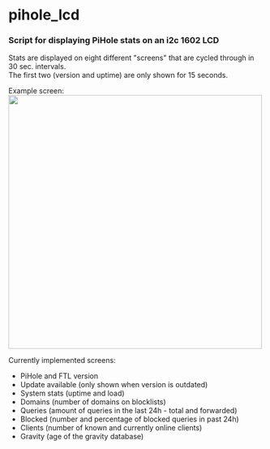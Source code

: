 # pihole_lcd
### Script for displaying PiHole stats on an i2c 1602 LCD

Stats are displayed on eight different "screens" that are cycled through in 30 sec. intervals.  
The first two (version and uptime) are only shown for 15 seconds.

Example screen:  
<img width="500" src="https://i.imgur.com/tyPwkvJ.jpg">

Currently implemented screens:
- PiHole and FTL version
- Update available (only shown when version is outdated)
- System stats (uptime and load)
- Domains (number of domains on blocklists)
- Queries (amount of queries in the last 24h - total and forwarded)
- Blocked (number and percentage of blocked queries in past 24h)
- Clients (number of known and currently online clients)
- Gravity (age of the gravity database)